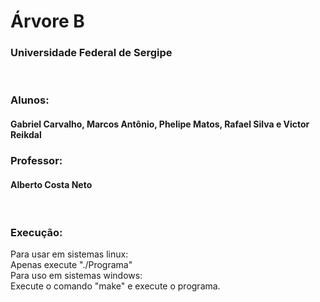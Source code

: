 # Árvore B
<div>
    <h3>Universidade Federal de Sergipe</h3>
    </br>
    <h3>Alunos:</h3>
    <h4>Gabriel Carvalho, Marcos Antônio, Phelipe Matos, Rafael Silva e Victor Reikdal</h4>
    <h3>Professor:</h3>
    <h4>Alberto Costa Neto</h4>
    </br>
    <h3>Execução:</h3>
    <p>
	Para usar em sistemas linux:
	</br>
	Apenas execute "./Programa"
	</br>
	Para uso em sistemas windows:
	</br>
	Execute o comando "make" e execute o programa.
    </p>
</div>